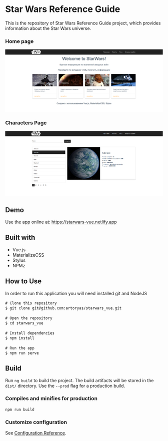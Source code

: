 # Star Wars Reference Guide

This is the repository of Star Wars Reference Guide project, which provides information about the Star Wars universe.

### Home page
![Star Wars Home Page](src/assets/homepage.PNG)

### Characters Page
![Star Wars Characters Page](src/assets/planets.PNG)

## Demo 
Use the app online at: https://starwars-vue.netlify.app

## Built with
* Vue.js
* MaterializeCSS
* Stylus
* NPMz

## How to Use
In order to run this application you will need installed git and NodeJS

```
# Clone this repository
$ git clone git@github.com:artoryas/starwars_vue.git

# Open the repository
$ cd starwars_vue

# Install dependencies
$ npm install

# Run the app
$ npm run serve
```


## Build

Run `ng build` to build the project. The build artifacts will be stored in the `dist/` directory. Use the `--prod` flag for a production build.


### Compiles and minifies for production
```
npm run build
```

### Customize configuration
See [Configuration Reference](https://cli.vuejs.org/config/).
